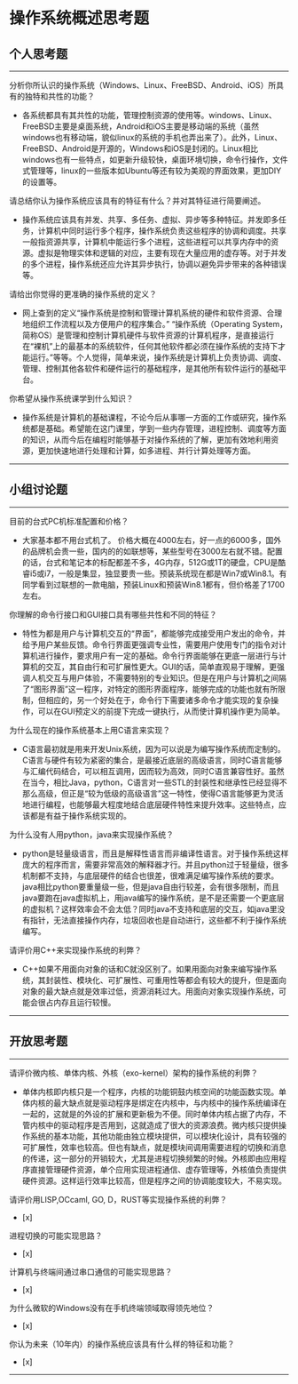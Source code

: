 # 操作系统概述思考题

## 个人思考题

---

分析你所认识的操作系统（Windows、Linux、FreeBSD、Android、iOS）所具有的独特和共性的功能？
- 各系统都具有其共性的功能，管理控制资源的使用等。windows、Linux、FreeBSD主要是桌面系统，Android和iOS主要是移动端的系统（虽然windows也有移动端，貌似linux的系统的手机也弄出来了）。此外，Linux、FreeBSD、Android是开源的，Windows和iOS是封闭的。Linux相比windows也有一些特点，如更新升级较快，桌面环境切换，命令行操作，文件式管理等，linux的一些版本如Ubuntu等还有较为美观的界面效果，更加DIY的设置等。

>  

请总结你认为操作系统应该具有的特征有什么？并对其特征进行简要阐述。
- 操作系统应该具有并发、共享、多任务、虚拟、异步等多种特征。并发即多任务，计算机中同时运行多个程序，操作系统负责这些程序的协调和调度。共享一般指资源共享，计算机中能运行多个进程，这些进程可以共享内存中的资源。虚拟是物理实体和逻辑的对应，主要有现在大量应用的虚存等。对于并发的多个进程，操作系统还应允许其异步执行，协调以避免异步带来的各种错误等。

>   

请给出你觉得的更准确的操作系统的定义？
- 网上查到的定义“操作系统是控制和管理计算机系统的硬件和软件资源、合理地组织工作流程以及方便用户的程序集合。”  “操作系统（Operating System，简称OS）是管理和控制计算机硬件与软件资源的计算机程序，是直接运行在“裸机”上的最基本的系统软件，任何其他软件都必须在操作系统的支持下才能运行。”等等。个人觉得，简单来说，操作系统是计算机上负责协调、调度、管理、控制其他各软件和硬件运行的基础程序，是其他所有软件运行的基础平台。

>   

你希望从操作系统课学到什么知识？
- 操作系统是计算机的基础课程，不论今后从事哪一方面的工作或研究，操作系统都是基础。希望能在这门课里，学到一些内存管理，进程控制、调度等方面的知识，从而今后在编程时能够基于对操作系统的了解，更加有效地利用资源，更加快速地进行处理和计算，如多进程、并行计算处理等方面。  

>   

---

## 小组讨论题

---

目前的台式PC机标准配置和价格？
- 大家基本都不用台式机了。 价格大概在4000左右，好一点的6000多，国外的品牌机会贵一些，国内的的如联想等，某些型号在3000左右就不错。配置的话，台式和笔记本的标配都差不多，4G内存，512G或1T的硬盘，CPU是酷睿i5或i7，一般是集显，独显要贵一些。预装系统现在都是Win7或Win8.1。有同学看到过联想的一款电脑，预装Linux和预装Win8.1都有，但价格差了1700左右。

> 

你理解的命令行接口和GUI接口具有哪些共性和不同的特征？
-   特性为都是用户与计算机交互的“界面”，都能够完成接受用户发出的命令，并给予用户某些反馈。命令行界面更强调专业性，需要用户使用专门的指令对计算机进行操作，要求用户有一定的基础。命令行界面能够在更底一层进行与计算机的交互，其自由行和可扩展性更大。GUI的话，简单直观易于理解，更强调人机交互与用户体验，不需要特别的专业知识。但是在用户与计算机之间隔了“图形界面”这一程序，对特定的图形界面程序，能够完成的功能也就有所限制，但相应的，另一个好处在于，命令行下需要诸多命令才能实现的复杂操作，可以在GUI预定义的前提下完成一键执行，从而使计算机操作更为简单。

> 

为什么现在的操作系统基本上用C语言来实现？
- C语言最初就是用来开发Unix系统，因为可以说是为编写操作系统而定制的。C语言与硬件有较为紧密的集合，是最接近底层的高级语言，同时C语言能够与汇编代码结合，可以相互调用，因而较为高效，同时C语言兼容性好。虽然在当今，相比Java，python，C语言对一些STL的封装性和继承性已经显得不那么高级，但正是“较为低级的高级语言”这一特性，使得C语言能够更为灵活地进行编程，也能够最大程度地结合底层硬件特性来提升效率。这些特点，应该都是有益于操作系统实现的。

>  

为什么没有人用python，java来实现操作系统？
- python是轻量级语言，而且是解释性语言而非编译性语言。对于操作系统这样庞大的程序而言，需要非常高效的解释器才行。并且python过于轻量级，很多机制都不支持，与底层硬件的结合也很差，很难满足编写操作系统的要求。java相比python要重量级一些，但是java自由行较差，会有很多限制，而且java要跑在java虚拟机上，用java编写的操作系统，是不是还需要一个更底层的虚拟机？这样效率会不会太低？同时java不支持和底层的交互，如java里没有指针，无法直接操作内存，垃圾回收也是自动进行，这些都不利于操作系统编写。  

>  

请评价用C++来实现操作系统的利弊？
- C++如果不用面向对象的话和C就没区别了。如果用面向对象来编写操作系统，其封装性、模块化、可扩展性、可重用性等都会有较大的提升，但是面向对象的最大缺点就是效率过低，资源消耗过大。用面向对象实现操作系统，可能会很占内存且运行较慢。  

>  

---

## 开放思考题

---

请评价微内核、单体内核、外核（exo-kernel）架构的操作系统的利弊？
- 单体内核即内核只是一个程序，内核的功能铜鼓内核空间的功能函数实现。单体内核的最大缺点就是驱动程序是绑定在内核中，与内核中的操作系统编译在一起的，这就是的外设的扩展和更新极为不便。同时单体内核占据了内存，不管内核中的驱动程序是否用到，这就造成了很大的资源浪费。微内核只提供操作系统的基本功能，其他功能由独立模块提供，可以模块化设计，具有较强的可扩展性，效率也较高。但也有缺点，就是模块间调用需要进程的切换和消息的传递，这一部分的开销较大，尤其是进程切换频繁的时候。外核即由应用程序直接管理硬件资源，单个应用实现进程通信、虚存管理等，外核值负责提供硬件资源。这样运行效率比较高，但是程序之间的协调能度较大，不易实现。

>  

请评价用LISP,OCcaml, GO, D，RUST等实现操作系统的利弊？
- [x]  

>  

进程切换的可能实现思路？
- [x]  

>  

计算机与终端间通过串口通信的可能实现思路？
- [x]  

>  

为什么微软的Windows没有在手机终端领域取得领先地位？
- [x]  

>  

你认为未来（10年内）的操作系统应该具有什么样的特征和功能？
- [x]  

>  

---
